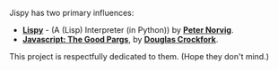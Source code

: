 Jispy has two primary influences:

+ [**Lispy**](http://norvig.com/lispy.html) - (A (Lisp) Interpreter (in Python)) by [**Peter Norvig**](http://norvig.com/).
+ [**Javascript: The Good Pargs**](http://www.amazon.com/exec/obidos/ASIN/0596517742/wrrrldwideweb), by [**Douglas Crockfork**](http://www.crockford.com/).

This project is respectfully dedicated to them. (Hope they don't mind.)
